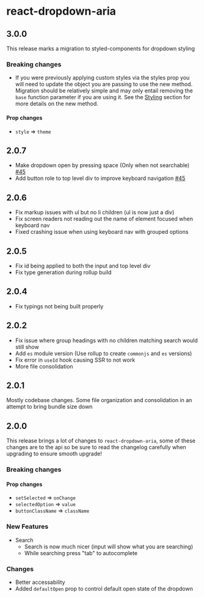 # react-dropdown-aria

## 3.0.0
This release marks a migration to styled-components for dropdown styling
### Breaking changes
- If you were previously applying custom styles via the styles prop you will need to update the object you are passing to use the new method. Migration should be relatively simple and may only entail removing the `base` function parameter if you are using it. See the [Styling](https://github.com/jfangrad/react-dropdown-aria#styling) section for more details on the new method.
#### Prop changes
- `style` => `theme`

## 2.0.7
- Make dropdown open by pressing space (Only when not searchable) [#45](https://github.com/jfangrad/react-dropdown-aria/pull/45)
- Add button role to top level div to improve keyboard navigation [#45](https://github.com/jfangrad/react-dropdown-aria/pull/45)

## 2.0.6
- Fix markup issues with ul but no li children (ul is now just a div)
- Fix screen readers not reading out the name of element focused when keyboard nav
- Fixed crashing issue when using keyboard nav with grouped options

## 2.0.5
- Fix id being applied to both the input and top level div
- Fix type generation during rollup build

## 2.0.4
- Fix typings not being built properly

## 2.0.2
- Fix issue where group headings with no children matching search would still show
- Add `es` module version (Use rollup to create `commonjs` and `es` versions)
- Fix error in `useId` hook causing SSR to not work
- More file consolidation

## 2.0.1
Mostly codebase changes. Some file organization and consolidation in an attempt to bring bundle size down

## 2.0.0
This release brings a lot of changes to `react-dropdown-aria`, some of these changes are to the api so be sure to read the changelog carefully when upgrading to ensure smooth upgrade!
### Breaking changes
#### Prop changes
- `setSelected` => `onChange`
- `selectedOption` => `value`
- `buttonClassName` => `className`

### New Features
- Search
  - Search is now much nicer (input will show what you are searching)
  - While searching press "tab" to autocomplete


### Changes
- Better accessability
- Added `defaultOpen` prop to control default open state of the dropdown
